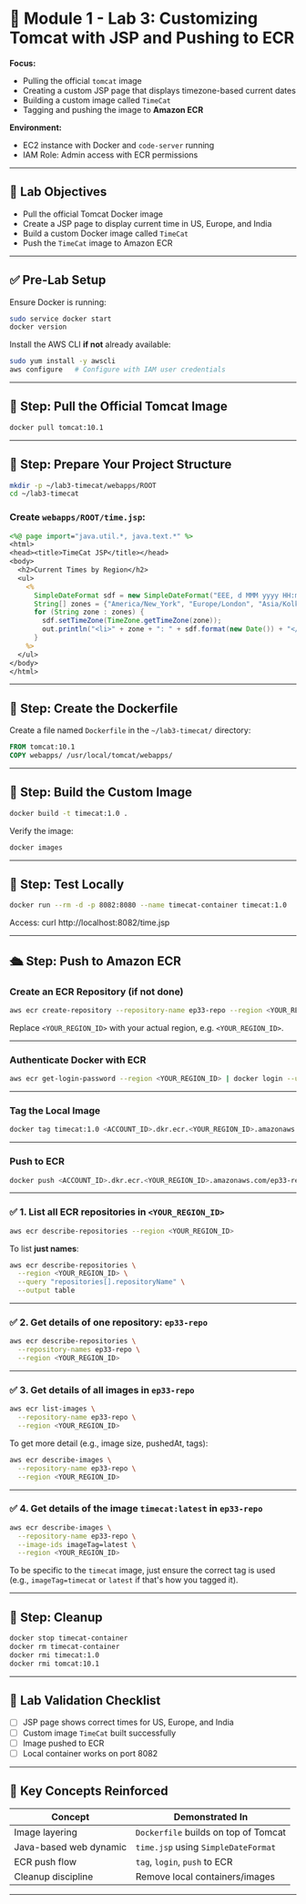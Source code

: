 # 🧪 Module 1 - Lab 3: Customizing Tomcat with JSP and Pushing to ECR

**Focus:**

* Pulling the official `tomcat` image
* Creating a custom JSP page that displays timezone-based current dates
* Building a custom image called `TimeCat`
* Tagging and pushing the image to **Amazon ECR**

**Environment:**  
- EC2 instance with Docker and `code-server` running  
- IAM Role: Admin access with ECR permissions

---

## 🎯 Lab Objectives

- Pull the official Tomcat Docker image
- Create a JSP page to display current time in US, Europe, and India
- Build a custom Docker image called `TimeCat`
- Push the `TimeCat` image to Amazon ECR

---

## ✅ Pre-Lab Setup

Ensure Docker is running:

```bash
sudo service docker start
docker version
````

Install the AWS CLI **if not** already available:

```bash
sudo yum install -y awscli
aws configure   # Configure with IAM user credentials
```

---

## 🐳 Step: Pull the Official Tomcat Image

```bash
docker pull tomcat:10.1
```

---

## 📁 Step: Prepare Your Project Structure

```bash
mkdir -p ~/lab3-timecat/webapps/ROOT
cd ~/lab3-timecat
```

### Create `webapps/ROOT/time.jsp`:

```jsp
<%@ page import="java.util.*, java.text.*" %>
<html>
<head><title>TimeCat JSP</title></head>
<body>
  <h2>Current Times by Region</h2>
  <ul>
    <%
      SimpleDateFormat sdf = new SimpleDateFormat("EEE, d MMM yyyy HH:mm:ss z");
      String[] zones = {"America/New_York", "Europe/London", "Asia/Kolkata"};
      for (String zone : zones) {
        sdf.setTimeZone(TimeZone.getTimeZone(zone));
        out.println("<li>" + zone + ": " + sdf.format(new Date()) + "</li>");
      }
    %>
  </ul>
</body>
</html>
```

---

## 🐳 Step: Create the Dockerfile

Create a file named `Dockerfile` in the `~/lab3-timecat/` directory:

```Dockerfile
FROM tomcat:10.1
COPY webapps/ /usr/local/tomcat/webapps/
```

---

## 🔨 Step: Build the Custom Image

```bash
docker build -t timecat:1.0 .
```

Verify the image:

```bash
docker images
```

---

## 🧪 Step: Test Locally

```bash
docker run --rm -d -p 8082:8080 --name timecat-container timecat:1.0
```

Access: curl http://localhost:8082/time.jsp

---

## 🛳️ Step: Push to Amazon ECR

### Create an ECR Repository (if not done)

```bash
aws ecr create-repository --repository-name ep33-repo --region <YOUR_REGION_ID>
```

Replace `<YOUR_REGION_ID>` with your actual region, e.g. `<YOUR_REGION_ID>`.

---

### Authenticate Docker with ECR

```bash
aws ecr get-login-password --region <YOUR_REGION_ID> | docker login --username AWS --password-stdin <ACCOUNT_ID>.dkr.ecr.<YOUR_REGION_ID>.amazonaws.com
```

---

### Tag the Local Image

```bash
docker tag timecat:1.0 <ACCOUNT_ID>.dkr.ecr.<YOUR_REGION_ID>.amazonaws.com/ep33-repo:1.0
```

---

### Push to ECR

```bash
docker push <ACCOUNT_ID>.dkr.ecr.<YOUR_REGION_ID>.amazonaws.com/ep33-repo:1.0
```

---

### ✅ 1. **List all ECR repositories in `<YOUR_REGION_ID>`**

```bash
aws ecr describe-repositories --region <YOUR_REGION_ID>
```

To list **just names**:

```bash
aws ecr describe-repositories \
  --region <YOUR_REGION_ID> \
  --query "repositories[].repositoryName" \
  --output table
```

---

### ✅ 2. **Get details of one repository: `ep33-repo`**

```bash
aws ecr describe-repositories \
  --repository-names ep33-repo \
  --region <YOUR_REGION_ID>
```

---

### ✅ 3. **Get details of all images in `ep33-repo`**

```bash
aws ecr list-images \
  --repository-name ep33-repo \
  --region <YOUR_REGION_ID>
```

To get more detail (e.g., image size, pushedAt, tags):

```bash
aws ecr describe-images \
  --repository-name ep33-repo \
  --region <YOUR_REGION_ID>
```
---

### ✅ 4. **Get details of the image `timecat:latest` in `ep33-repo`**

```bash
aws ecr describe-images \
  --repository-name ep33-repo \
  --image-ids imageTag=latest \
  --region <YOUR_REGION_ID>
```

To be specific to the `timecat` image, just ensure the correct tag is used (e.g., `imageTag=timecat` or `latest` if that's how you tagged it).

---

## 🧹 Step: Cleanup

```bash
docker stop timecat-container
docker rm timecat-container
docker rmi timecat:1.0
docker rmi tomcat:10.1
```

---

## 📝 Lab Validation Checklist

* [ ] JSP page shows correct times for US, Europe, and India
* [ ] Custom image `TimeCat` built successfully
* [ ] Image pushed to ECR
* [ ] Local container works on port 8082

---

## 📘 Key Concepts Reinforced

| Concept                | Demonstrated In                      |
| ---------------------- | ------------------------------------ |
| Image layering         | `Dockerfile` builds on top of Tomcat |
| Java-based web dynamic | `time.jsp` using `SimpleDateFormat`  |
| ECR push flow          | `tag`, `login`, `push` to ECR        |
| Cleanup discipline     | Remove local containers/images       |

---
